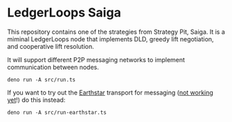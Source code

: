 # LedgerLoops Saiga

This repository contains one of the strategies from Strategy Pit, Saiga.
It is a miminal LedgerLoops node that implements DLD, greedy lift negotiation, and cooperative lift resolution.

It will support different P2P messaging networks to implement communication between nodes.

```
deno run -A src/run.ts
```

If you want to try out the [Earthstar](https://earthstar-project.org/) transport for messaging ([not working yet](https://github.com/ledgerloops/saiga/issues/1)!) do this instead:

```
deno run -A src/run-earthstar.ts
```
